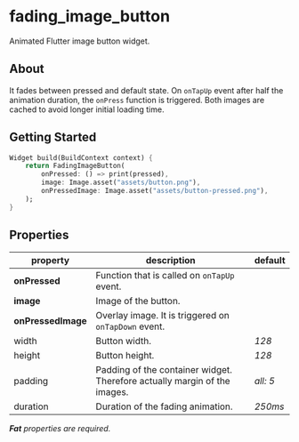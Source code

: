 # fading_image_button

Animated Flutter image button widget.

## About

It fades between pressed and default state. On ``onTapUp`` event after half the animation duration,
the ``onPress`` function is triggered. Both images are cached to avoid longer initial loading time.

## Getting Started

```dart
Widget build(BuildContext context) {
    return FadingImageButton(
        onPressed: () => print(pressed),
        image: Image.asset("assets/button.png"),
        onPressedImage: Image.asset("assets/button-pressed.png"),
    );
}
```

## Properties

| property          | description                                                               | default   |
| ------------------|---------------------------------------------------------------------------|-----------|
| **onPressed**     | Function that is called on ``onTapUp`` event.                             |           |
| **image**         | Image of the button.                                                      |           |
| **onPressedImage**  | Overlay image. It is triggered on ``onTapDown`` event.                  |           |
| width             | Button width.                                                             | *128*     |
| height            | Button height.                                                            | *128*     |
| padding           | Padding of the container widget. Therefore actually margin of the images. | *all: 5*  |
| duration          | Duration of the fading animation.                                         | *250ms*   |

***Fat*** *properties are required.*
